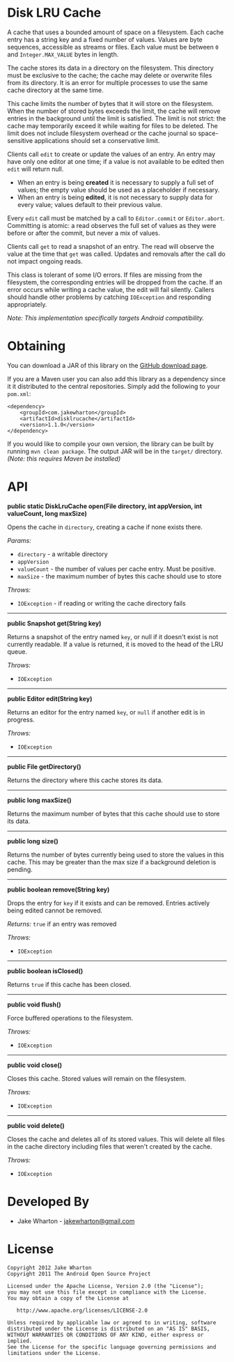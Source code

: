 Disk LRU Cache
==============

A cache that uses a bounded amount of space on a filesystem. Each cache entry
has a string key and a fixed number of values. Values are byte sequences,
accessible as streams or files. Each value must be between `0` and
`Integer.MAX_VALUE` bytes in length.

The cache stores its data in a directory on the filesystem. This directory must
be exclusive to the cache; the cache may delete or overwrite files from its
directory. It is an error for multiple processes to use the same cache
directory at the same time.

This cache limits the number of bytes that it will store on the filesystem.
When the number of stored bytes exceeds the limit, the cache will remove
entries in the background until the limit is satisfied. The limit is not
strict: the cache may temporarily exceed it while waiting for files to be
deleted. The limit does not include filesystem overhead or the cache journal so
space-sensitive applications should set a conservative limit.

Clients call `edit` to create or update the values of an entry. An entry may
have only one editor at one time; if a value is not available to be edited then
`edit` will return null.

 *  When an entry is being **created** it is necessary to supply a full set of
    values; the empty value should be used as a placeholder if necessary.
 *  When an entry is being **edited**, it is not necessary to supply data for
    every value; values default to their previous value.

Every `edit` call must be matched by a call to `Editor.commit` or
`Editor.abort`. Committing is atomic: a read observes the full set of values as
they were before or after the commit, but never a mix of values.

Clients call `get` to read a snapshot of an entry. The read will observe the
value at the time that `get` was called. Updates and removals after the call do
not impact ongoing reads.

This class is tolerant of some I/O errors. If files are missing from the
filesystem, the corresponding entries will be dropped from the cache. If an
error occurs while writing a cache value, the edit will fail silently. Callers
should handle other problems by catching `IOException` and responding
appropriately.

*Note: This implementation specifically targets Android compatibility.*



Obtaining
=========

You can download a JAR of this library on the [GitHub download page][1].

If you are a Maven user you can also add this library as a dependency since it
it distributed to the central repositories. Simply add the following to your
`pom.xml`:

    <dependency>
        <groupId>com.jakewharton</groupId>
        <artifactId>disklrucache</artifactId>
        <version>1.1.0</version>
    </dependency>

If you would like to compile your own version, the library can be built by
running `mvn clean package`. The output JAR will be in the `target/` directory.
*(Note: this requires Maven be installed)*



API
===

__public static DiskLruCache open(File directory, int appVersion, int valueCount, long maxSize)__

Opens the cache in `directory`, creating a cache if none exists there.

*Params:*

 * `directory` - a writable directory
 * `appVersion`
 * `valueCount` - the number of values per cache entry. Must be positive.
 * `maxSize` - the maximum number of bytes this cache should use to store

*Throws:*

 * `IOException` - if reading or writing the cache directory fails

-----

__public Snapshot get(String key)__

Returns a snapshot of the entry named `key`, or null if it doesn't exist is
not currently readable. If a value is returned, it is moved to the head of
the LRU queue.

*Throws:*

 * `IOException`

-----

__public Editor edit(String key)__

Returns an editor for the entry named `key`, or `null` if another
edit is in progress.

*Throws:*

 * `IOException`

-----

__public File getDirectory()__

Returns the directory where this cache stores its data.

-----

__public long maxSize()__

Returns the maximum number of bytes that this cache should use to store its data.

-----

__public long size()__

Returns the number of bytes currently being used to store the values in
this cache. This may be greater than the max size if a background deletion
is pending.

-----

__public boolean remove(String key)__

Drops the entry for `key` if it exists and can be removed. Entries actively
being edited cannot be removed.

*Returns:* `true` if an entry was removed

*Throws:*

 * `IOException`

-----

__public boolean isClosed()__

Returns `true` if this cache has been closed.

-----

__public void flush()__

Force buffered operations to the filesystem.

*Throws:*

 * `IOException`

-----

__public void close()__

Closes this cache. Stored values will remain on the filesystem.

*Throws:*

 * `IOException`

-----

__public void delete()__

Closes the cache and deletes all of its stored values. This will delete all
files in the cache directory including files that weren't created by the
cache.

*Throws:*

 * `IOException`



Developed By
============

 * Jake Wharton - <jakewharton@gmail.com>



License
=======

    Copyright 2012 Jake Wharton
    Copyright 2011 The Android Open Source Project

    Licensed under the Apache License, Version 2.0 (the "License");
    you may not use this file except in compliance with the License.
    You may obtain a copy of the License at

       http://www.apache.org/licenses/LICENSE-2.0

    Unless required by applicable law or agreed to in writing, software
    distributed under the License is distributed on an "AS IS" BASIS,
    WITHOUT WARRANTIES OR CONDITIONS OF ANY KIND, either express or implied.
    See the License for the specific language governing permissions and
    limitations under the License.



 [1]: https://github.com/JakeWharton/DiskLruCache
